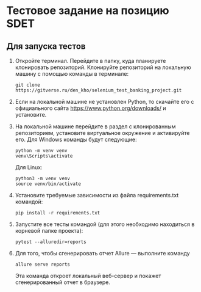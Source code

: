 # Тестовое задание на позицию SDET

## Для запуска тестов

1. Откройте терминал. Перейдите в папку, куда планируете клонировать репозиторий. Клонируйте репозиторий на локальную машину с помощью команды в терминале:
    ```
    git clone https://gitverse.ru/den_kho/selenium_test_banking_project.git
    ```

2. Если на локальной машине не установлен Python, то скачайте его с официального сайта https://www.python.org/downloads/ и установите.

3. На локальной машине перейдите в раздел с клонированным репозиторием, установите виртуальное окружение и активируйте его. 
Для Windows команды будут следующие:
    ```
    python -m venv venv
    venv\Scripts\activate
    ```
    Для Linux:
    ```
    python3 -m venv venv
    source venv/bin/activate
    ```
4. Установите требуемые зависимости из файла requirements.txt командой:
    ```
    pip install -r requirements.txt
    ```
5. Запустите все тесты командой (для этого необходимо находиться в корневой папке проекта):
    ```
    pytest --alluredir=reports
    ```

6. Для того, чтобы сгенерировать отчет Allure — выполните команду
    ```
    allure serve reports
    ```
    Эта команда откроет локальный веб-сервер и покажет сгенерированный отчет в браузере.